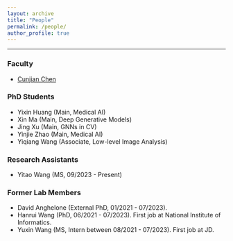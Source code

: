 ```yaml
---
layout: archive
title: "People"
permalink: /people/
author_profile: true
---
```


------
### Faculty
* [Cunjian Chen](https://cunjian.github.io/)

### PhD Students
* Yixin Huang (Main, Medical AI)
* Xin Ma (Main, Deep Generative Models)
* Jing Xu (Main, GNNs in CV)
* Yinjie Zhao (Main, Medical AI)
* Yiqiang Wang (Associate, Low-level Image Analysis)

### Research Assistants
* Yitao Wang (MS, 09/2023 - Present)

### Former Lab Members
* David Anghelone (External PhD, 01/2021 - 07/2023). 
* Hanrui Wang (PhD, 06/2021 - 07/2023). First job at National Institute of Informatics.
* Yuxin Wang (MS, Intern between 08/2021 - 07/2023). First job at JD.
